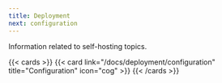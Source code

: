 ```yaml
---
title: Deployment
next: configuration
---
```


Information related to self-hosting topics.

<!--more-->

{{< cards >}}
  {{< card link="/docs/deployment/configuration" title="Configuration" icon="cog" >}}
{{< /cards >}}